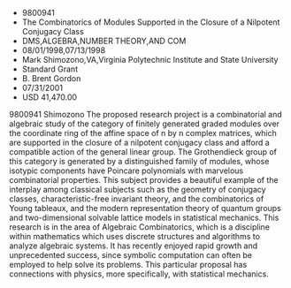 
* 9800941
* The Combinatorics of Modules Supported in the Closure of a Nilpotent Conjugacy Class
* DMS,ALGEBRA,NUMBER THEORY,AND COM
* 08/01/1998,07/13/1998
* Mark Shimozono,VA,Virginia Polytechnic Institute and State University
* Standard Grant
* B. Brent Gordon
* 07/31/2001
* USD 41,470.00

9800941 Shimozono The proposed research project is a combinatorial and
algebraic study of the category of finitely generated graded modules over the
coordinate ring of the affine space of n by n complex matrices, which are
supported in the closure of a nilpotent conjugacy class and afford a compatible
action of the general linear group. The Grothendieck group of this category is
generated by a distinguished family of modules, whose isotypic components have
Poincare polynomials with marvelous combinatorial properties. This subject
provides a beautiful example of the interplay among classical subjects such as
the geometry of conjugacy classes, characteristic-free invariant theory, and the
combinatorics of Young tableaux, and the modern representation theory of quantum
groups and two-dimensional solvable lattice models in statistical mechanics.
This research is in the area of Algebraic Combinatorics, which is a discipline
within mathematics which uses discrete structures and algorithms to analyze
algebraic systems. It has recently enjoyed rapid growth and unprecedented
success, since symbolic computation can often be employed to help solve its
problems. This particular proposal has connections with physics, more
specifically, with statistical mechanics.

